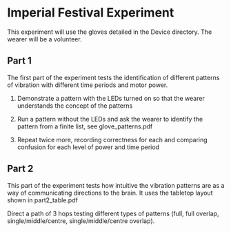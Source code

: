 # Imperial Festival Experiment

This experiment will use the gloves detailed in the Device directory. The wearer will be a volunteer.

## Part 1

The first part of the experiment tests the identification of different patterns of vibration with different time periods and motor power.

1. Demonstrate a pattern with the LEDs turned on so that the wearer understands the concept of the patterns

2. Run a pattern without the LEDs and ask the wearer to identify the pattern from a finite list, see glove_patterns.pdf

3. Repeat twice more, recording correctness for each and comparing confusion for each level of power and time period

## Part 2

This part of the experiment tests how intuitive the vibration patterns are as a way of communicating directions to the brain. It uses the tabletop layout shown in part2_table.pdf

Direct a path of 3 hops testing different types of patterns (full, full overlap, single/middle/centre, single/middle/centre overlap).